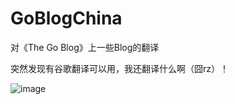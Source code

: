 # GoBlogChina
对《The Go Blog》上一些Blog的翻译  
  
突然发现有谷歌翻译可以用，我还翻译什么啊（囧rz）！  
  
![image](https://github.com/jacenr/GoBlogChina/blob/master/translation.gif)  